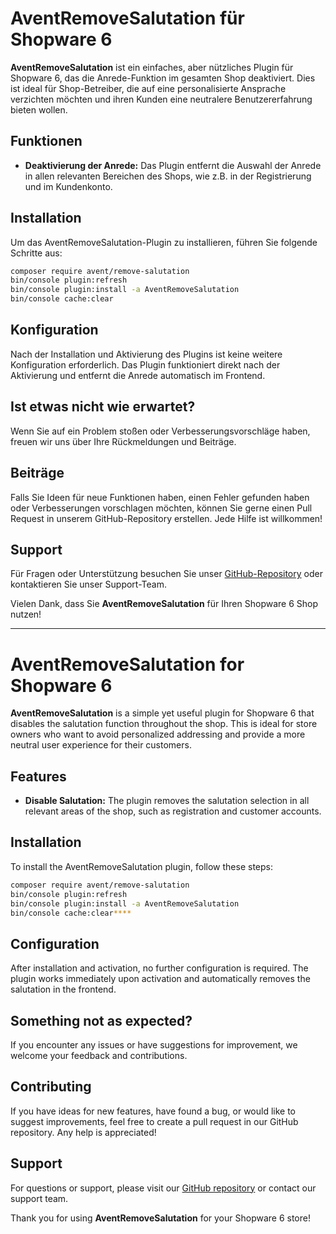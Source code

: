 # AventRemoveSalutation für Shopware 6

**AventRemoveSalutation** ist ein einfaches, aber nützliches Plugin für Shopware 6, das die Anrede-Funktion im gesamten Shop deaktiviert. Dies ist ideal für Shop-Betreiber, die auf eine personalisierte Ansprache verzichten möchten und ihren Kunden eine neutralere Benutzererfahrung bieten wollen.

## Funktionen

- **Deaktivierung der Anrede:** Das Plugin entfernt die Auswahl der Anrede in allen relevanten Bereichen des Shops, wie z.B. in der Registrierung und im Kundenkonto.

## Installation

Um das AventRemoveSalutation-Plugin zu installieren, führen Sie folgende Schritte aus:

```bash
composer require avent/remove-salutation
bin/console plugin:refresh
bin/console plugin:install -a AventRemoveSalutation
bin/console cache:clear
```

## Konfiguration
Nach der Installation und Aktivierung des Plugins ist keine weitere Konfiguration erforderlich. Das Plugin funktioniert direkt nach der Aktivierung und entfernt die Anrede automatisch im Frontend.

## Ist etwas nicht wie erwartet?
Wenn Sie auf ein Problem stoßen oder Verbesserungsvorschläge haben, freuen wir uns über Ihre Rückmeldungen und Beiträge.

## Beiträge
Falls Sie Ideen für neue Funktionen haben, einen Fehler gefunden haben oder Verbesserungen vorschlagen möchten, können Sie gerne einen Pull Request in unserem GitHub-Repository erstellen. Jede Hilfe ist willkommen!

## Support
Für Fragen oder Unterstützung besuchen Sie unser [GitHub-Repository](https://github.com/aventux/avent-remove-salutation) oder kontaktieren Sie unser Support-Team.

Vielen Dank, dass Sie **AventRemoveSalutation** für Ihren Shopware 6 Shop nutzen!
_ _ _ _ _ _ _ _ _ _
# AventRemoveSalutation for Shopware 6

**AventRemoveSalutation** is a simple yet useful plugin for Shopware 6 that disables the salutation function throughout the shop. This is ideal for store owners who want to avoid personalized addressing and provide a more neutral user experience for their customers.

## Features

- **Disable Salutation:** The plugin removes the salutation selection in all relevant areas of the shop, such as registration and customer accounts.

## Installation

To install the AventRemoveSalutation plugin, follow these steps:

```bash
composer require avent/remove-salutation
bin/console plugin:refresh
bin/console plugin:install -a AventRemoveSalutation
bin/console cache:clear****
```
## Configuration
After installation and activation, no further configuration is required. The plugin works immediately upon activation and automatically removes the salutation in the frontend.

## Something not as expected?
If you encounter any issues or have suggestions for improvement, we welcome your feedback and contributions.

## Contributing
If you have ideas for new features, have found a bug, or would like to suggest improvements, feel free to create a pull request in our GitHub repository. Any help is appreciated!

## Support
For questions or support, please visit our [GitHub repository](https://github.com/aventux/avent-remove-salutation) or contact our support team.

Thank you for using **AventRemoveSalutation** for your Shopware 6 store!
